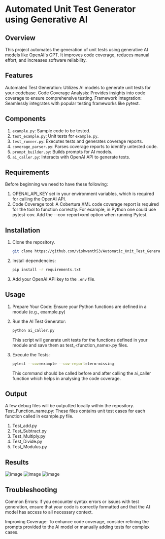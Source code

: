 
# Automated Unit Test Generator using Generative AI

## Overview
This project automates the generation of unit tests using generative AI models like OpenAI's GPT. It improves code coverage, reduces manual effort, and increases software reliability.

## Features
Automated Test Generation: Utilizes AI models to generate unit tests for your codebase.
Code Coverage Analysis: Provides insights into code coverage to ensure comprehensive testing.
Framework Integration: Seamlessly integrates with popular testing frameworks like pytest.

## Components
1. `example.py`: Sample code to be tested.
2. `test_example.py`: Unit tests for `example.py`.
3. `test_runner.py`: Executes tests and generates coverage reports.
4. `coverage_parser.py`: Parses coverage reports to identify untested code.
5. `prompt_builder.py`: Builds prompts for AI models.
6. `ai_caller.py`: Interacts with OpenAI API to generate tests.

## Requirements
Before beginning we need to have these following:
1. OPENAI_API_KEY set in your environment variables, which is required for calling the OpenAI API.
2. Code Coverage tool: A Cobertura XML code coverage report is required for the tool to function correctly.
For example, in Python one could use pytest-cov. Add the --cov-report=xml option when running Pytest.

## Installation
1. Clone the repository.
    ```bash
    git clone https://github.com/vishwanth53/Automatic_Unit_Test_Generation_using_Generative_AI
    ```
3. Install dependencies:
   ```bash
   pip install -r requirements.txt
   ```
3. Add your OpenAI API key to the `.env` file.

## Usage
1. Prepare Your Code: Ensure your Python functions are defined in a module (e.g., example.py)
   
2. Run the AI Test Generator:
   ```bash
   python ai_caller.py
   ```
   This script will generate unit tests for the functions defined in your module and save them as test_<function_name>.py files.
   
3. Execute the Tests:
   ```bash
   pytest --cov=example --cov-report=term-missing
   ```
   This command should be called before and after calling the ai_caller function which helps in analysing the code coverage.

## Output
A few debug files will be outputted locally within the repository.
Test_Function_name.py: These files contains unit test cases for each function called in example.py file.
1. Test_add.py
2. Test_Subtract.py
3. Test_Multiply.py
4. Test_Divide.py
5. Test_Modulus.py
   
## Results
 ![image](https://github.com/user-attachments/assets/9212c14d-0537-4d9d-832d-f3e9989827ab)
 ![image](https://github.com/user-attachments/assets/42c22cd1-c593-46cd-8ae0-f6f4b81078fe)
 ![image](https://github.com/user-attachments/assets/3531c36e-c043-4954-908b-388e1757d564)

## Troubleshooting
Common Errors: If you encounter syntax errors or issues with test generation, ensure that your code is correctly formatted and that the AI model has access to all necessary context.

Improving Coverage: To enhance code coverage, consider refining the prompts provided to the AI model or manually adding tests for complex cases.   
   
